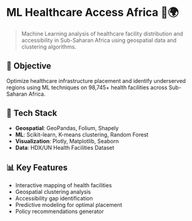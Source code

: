 # ML Healthcare Access Africa 🏥🌍

> Machine Learning analysis of healthcare facility distribution and accessibility in Sub-Saharan Africa using geospatial data and clustering algorithms.

## 🎯 Objective
Optimize healthcare infrastructure placement and identify underserved regions using ML techniques on 98,745+ health facilities across Sub-Saharan Africa.

## 🔧 Tech Stack
- **Geospatial**: GeoPandas, Folium, Shapely
- **ML**: Scikit-learn, K-means clustering, Random Forest
- **Visualization**: Plotly, Matplotlib, Seaborn
- **Data**: HDX/UN Health Facilities Dataset

## 📊 Key Features
- Interactive mapping of health facilities
- Geospatial clustering analysis
- Accessibility gap identification  
- Predictive modeling for optimal placement
- Policy recommendations generator
